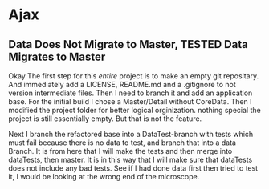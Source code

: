 # Ajax #

## Data Does Not Migrate to Master, TESTED Data Migrates to Master ## 

Okay The first step for this _entire_ project is to make an empty git repositary. And immediately add a LICENSE, README.md and a .gitignore to not version intermediate files. Then I need to branch it and add an application base. For the initial build I chose a Master/Detail without CoreData. Then I modified the project folder for better logical orginization. nothing special the project is still essentially empty. But that is not the feature. 

Next I branch the refactored base into a DataTest-branch with tests which must fail because there is no data to test, and branch that into a data Branch. It is from here that I will make the tests and then merge into dataTests, then master. It is in this way that I will make sure that dataTests does not include any bad tests. See if I had done data first then tried to test it, I would be looking at the wrong end of the microscope. 

<!--end -->
